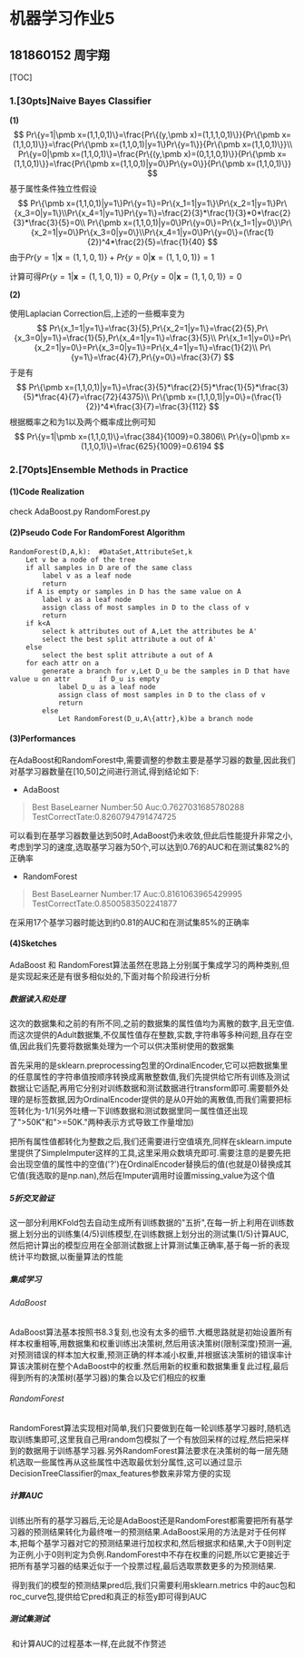 # 机器学习作业5

## 181860152 周宇翔

[TOC]

### 1.[30pts]Naive Bayes Classifier

**(1)**
$$
Pr\{y=1|\pmb x=(1,1,0,1)\}=\frac{Pr\{(y,\pmb x)=(1,1,1,0,1)\}}{Pr\{\pmb x=(1,1,0,1)\}}=\frac{Pr\{\pmb x=(1,1,0,1)|y=1\}Pr\{y=1\}}{Pr\{\pmb x=(1,1,0,1)\}}\\
Pr\{y=0|\pmb x=(1,1,0,1)\}=\frac{Pr\{(y,\pmb x)=(0,1,1,0,1)\}}{Pr\{\pmb x=(1,1,0,1)\}}=\frac{Pr\{\pmb x=(1,1,0,1)|y=0\}Pr\{y=0\}}{Pr\{\pmb x=(1,1,0,1)\}}
$$
基于属性条件独立性假设
$$
Pr\{\pmb x=(1,1,0,1)|y=1\}Pr\{y=1\}=Pr\{x_1=1|y=1\}\Pr\{x_2=1|y=1\}Pr\{x_3=0|y=1\}\\Pr\{x_4=1|y=1\}Pr\{y=1\}=\frac{2}{3}*\frac{1}{3}*0*\frac{2}{3}*\frac{3}{5}=0\\
Pr\{\pmb x=(1,1,0,1)|y=0\}Pr\{y=0\}=Pr\{x_1=1|y=0\}\Pr\{x_2=1|y=0\}Pr\{x_3=0|y=0\}\\Pr\{x_4=1|y=0\}Pr\{y=0\}=(\frac{1}{2})^4*\frac{2}{5}=\frac{1}{40}
$$
由于$Pr\{y=1|\pmb x=(1,1,0,1)\}+Pr\{y=0|\pmb x=(1,1,0,1)\}=1$

计算可得$Pr\{y=1|\pmb x=(1,1,0,1)\}=0,Pr\{y=0|\pmb x=(1,1,0,1)\}=0$

**(2)**

使用Laplacian Correction后,上述的一些概率变为
$$
Pr\{x_1=1|y=1\}=\frac{3}{5},Pr\{x_2=1|y=1\}=\frac{2}{5},Pr\{x_3=0|y=1\}=\frac{1}{5},Pr\{x_4=1|y=1\}=\frac{3}{5}\\
Pr\{x_1=1|y=0\}=Pr\{x_2=1|y=0\}=Pr\{x_3=0|y=1\}=Pr\{x_4=1|y=1\}=\frac{1}{2}\\
Pr\{y=1\}=\frac{4}{7},Pr\{y=0\}=\frac{3}{7}
$$
于是有
$$
Pr\{\pmb x=(1,1,0,1)|y=1\}=\frac{3}{5}*\frac{2}{5}*\frac{1}{5}*\frac{3}{5}*\frac{4}{7}=\frac{72}{4375}\\
Pr\{\pmb x=(1,1,0,1)|y=0\}=(\frac{1}{2})^4*\frac{3}{7}=\frac{3}{112}
$$
根据概率之和为1以及两个概率成比例可知
$$
Pr\{y=1|\pmb x=(1,1,0,1)\}=\frac{384}{1009}=0.3806\\
Pr\{y=0|\pmb x=(1,1,0,1)\}=\frac{625}{1009}=0.6194
$$





### 2.[70pts]Ensemble Methods in Practice

#### (1)Code Realization

check AdaBoost.py RandomForest.py

#### (2)Pseudo Code For RandomForest Algorithm

```
RandomForest(D,A,k):  #DataSet,AttributeSet,k
	Let v be a node of the tree
	if all samples in D are of the same class
		label v as a leaf node
		return
	if A is empty or samples in D has the same value on A
		label v as a leaf node
		assign class of most samples in D to the class of v
		return
	if k<A
		select k attributes out of A,Let the attributes be A'
		select the best split attribute a out of A'
	else 
		select the best split attribute a out of A 
	for each attr on a
		generate a branch for v,Let D_u be the samples in D that have value u on attr		if D_u is empty
			label D_u as a leaf node
			assign class of most samples in D to the class of v
			return
		else 
			Let RandomForest(D_u,A\{attr},k)be a branch node
```

#### (3)Performances

在AdaBoost和RandomForest中,需要调整的参数主要是基学习器的数量,因此我们对基学习器数量在[10,50]之间进行测试,得到结论如下:

+ AdaBoost

>Best BaseLearner Number:50
>Auc:0.7627031685780288
>TestCorrectTate:0.8260794791474725

可以看到在基学习器数量达到50时,AdaBoost仍未收敛,但此后性能提升非常之小,考虑到学习的速度,选取基学习器为50个,可以达到0.76的AUC和在测试集82%的正确率

+ RandomForest

> Best BaseLearner Number:17
> Auc:0.8161063965429995
> TestCorrectTate:0.8500583502241877 

在采用17个基学习器时能达到约0.81的AUC和在测试集85%的正确率



#### (4)Sketches

AdaBoost 和 RandomForest算法虽然在思路上分别属于集成学习的两种类别,但是实现起来还是有很多相似处的,下面对每个阶段进行分析

##### 数据读入和处理

​	这次的数据集和之前的有所不同,之前的数据集的属性值均为离散的数字,且无空值.而这次提供的Adult数据集,不仅属性值存在整数,实数,字符串等多种问题,且存在空值,因此我们先要将数据集处理为一个可以供决策树使用的数据集

​	首先采用的是sklearn.preprocessing包里的OrdinalEncoder,它可以把数据集里的任意属性的字符串值按顺序转换成离散整数值,我们先提供给它所有训练及测试数据让它适配,再用它分别对训练数据和测试数据进行transform即可.需要额外处理的是标签数据,因为OrdinalEncoder提供的是从0开始的离散值,而我们需要把标签转化为-1/1(另外吐槽一下训练数据和测试数据里同一属性值还出现了">50K"和">=50K."两种表示方式导致工作量增加)

​	把所有属性值都转化为整数之后,我们还需要进行空值填充,同样在sklearn.impute里提供了SimpleImputer这样的工具,这里采用众数填充即可.需要注意的是要先把会出现空值的属性中的空值('?')在OrdinalEncoder替换后的值(也就是0)替换成其它值(我选取的是np.nan),然后在Imputer调用时设置missing_value为这个值



##### 5折交叉验证

​	这一部分利用KFold包去自动生成所有训练数据的"五折",在每一折上利用在训练数据上划分出的训练集(4/5)训练模型,在训练数据上划分出的测试集(1/5)计算AUC,然后把计算出的模型应用在全部测试数据上计算测试集正确率,基于每一折的表现统计平均数据,以衡量算法的性能





##### 集成学习

###### AdaBoost

​	AdaBoost算法基本按照书8.3复刻,也没有太多的细节.大概思路就是初始设置所有样本权重相等,用数据集和权重训练出决策树,然后用该决策树(限制深度)预测一遍,对预测错误的样本加大权重,预测正确的样本减小权重,并根据该决策树的错误率计算该决策树在整个AdaBoost中的权重.然后用新的权重和数据集重复此过程,最后得到所有的决策树(基学习器)的集合以及它们相应的权重

###### RandomForest

​	RandomForest算法实现相对简单,我们只要做到在每一轮训练基学习器时,随机选取训练集即可,这里我自己用random包模拟了一个有放回采样的过程,然后把采样到的数据用于训练基学习器.另外RandomForest算法要求在决策树的每一层先随机选取一些属性再从这些属性中选取最优划分属性,这可以通过显示DecisionTreeClassifier的max_features参数来非常方便的实现



##### 计算AUC

​	训练出所有的基学习器后,无论是AdaBoost还是RandomForest都需要把所有基学习器的预测结果转化为最终唯一的预测结果.AdaBoost采用的方法是对于任何样本,把每个基学习器对它的预测结果进行加权求和,然后根据求和结果,大于0则判定为正例,小于0则判定为负例.RandomForest中不存在权重的问题,所以它更接近于把所有基学习器的结果近似于一个投票过程,最后选取票数更多的为预测结果.

​	得到我们的模型的预测结果pred后,我们只需要利用sklearn.metrics 中的auc包和roc_curve包,提供给它pred和真正的标签y即可得到AUC



##### 测试集测试

​	和计算AUC的过程基本一样,在此就不作赘述

